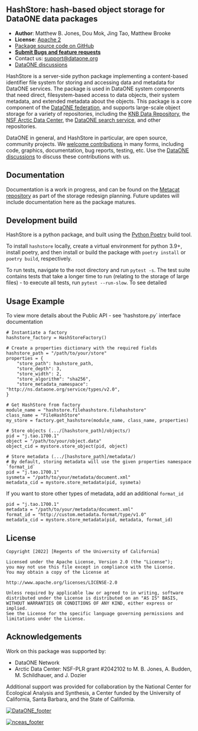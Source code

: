 ## HashStore: hash-based object storage for DataONE data packages

- **Author**: Matthew B. Jones, Dou Mok, Jing Tao, Matthew Brooke
- **License**: [Apache 2](http://opensource.org/licenses/Apache-2.0)
- [Package source code on GitHub](https://github.com/DataONEorg/hashstore)
- [**Submit Bugs and feature requests**](https://github.com/DataONEorg/hashstore/issues)
- Contact us: support@dataone.org
- [DataONE discussions](https://github.com/DataONEorg/dataone/discussions)

HashStore is a server-side python package implementing a content-based identifier file system for storing and accessing data and metadata for DataONE services.  The package is used in DataONE system components that need direct, filesystem-based access to data objects, their system metadata, and extended metadata about the objects. This package is a core component of the [DataONE federation](https://dataone.org), and supports large-scale object storage for a variety of repositories, including the [KNB Data Repository](http://knb.ecoinformatics.org), the [NSF Arctic Data Center](https://arcticdata.io/catalog/), the [DataONE search service](https://search.dataone.org), and other repositories.

DataONE in general, and HashStore in particular, are open source, community projects.  We [welcome contributions](https://github.com/DataONEorg/hashstore/blob/main/CONTRIBUTING.md) in many forms, including code, graphics, documentation, bug reports, testing, etc.  Use the [DataONE discussions](https://github.com/DataONEorg/dataone/discussions) to discuss these contributions with us.


## Documentation

Documentation is a work in progress, and can be found on the [Metacat repository](https://github.com/NCEAS/metacat/blob/feature-1436-storage-and-indexing/docs/user/metacat/source/storage-subsystem.rst#physical-file-layout) as part of the storage redesign planning. Future updates will include documentation here as the package matures.

## Development build

HashStore is a python package, and built using the [Python Poetry](https://python-poetry.org) build tool.

To install `hashstore` locally, create a virtual environment for python 3.9+, 
install poetry, and then install or build the package with `poetry install` or `poetry build`, respectively.

To run tests, navigate to the root directory and run `pytest -s`. The test suite contains tests that
take a longer time to run (relating to the storage of large files) - to execute all tests, run
`pytest --run-slow`. To see detailed

## Usage Example

To view more details about the Public API - see 'hashstore.py` interface documentation
```
# Instantiate a factory
hashstore_factory = HashStoreFactory()

# Create a properties dictionary with the required fields
hashstore_path = "/path/to/your/store"
properties = {
    "store_path": hashstore_path,
    "store_depth": 3,
    "store_width": 2,
    "store_algorithm": "sha256",
    "store_metadata_namespace": "http://ns.dataone.org/service/types/v2.0",
}

# Get HashStore from factory
module_name = "hashstore.filehashstore.filehashstore"
class_name = "FileHashStore"
my_store = factory.get_hashstore(module_name, class_name, properties)

# Store objects (.../[hashstore_path]/objects/)
pid = "j.tao.1700.1"
object = "/path/to/your/object.data"
object_cid = mystore.store_object(pid, object)

# Store metadata (.../[hashstore_path]/metadata/)
# By default, storing metadata will use the given properties namespace `format_id`
pid = "j.tao.1700.1"
sysmeta = "/path/to/your/metadata/document.xml"
metadata_cid = mystore.store_metadata(pid, sysmeta)
```

If you want to store other types of metadata, add an additional `format_id`
```
pid = "j.tao.1700.1"
metadata = "/path/to/your/metadata/document.xml"
format_id = "http://custom.metadata.format/type/v1.0"
metadata_cid = mystore.store_metadata(pid, metadata, format_id)

```

## License
```
Copyright [2022] [Regents of the University of California]

Licensed under the Apache License, Version 2.0 (the "License");
you may not use this file except in compliance with the License.
You may obtain a copy of the License at

http://www.apache.org/licenses/LICENSE-2.0

Unless required by applicable law or agreed to in writing, software
distributed under the License is distributed on an "AS IS" BASIS,
WITHOUT WARRANTIES OR CONDITIONS OF ANY KIND, either express or implied.
See the License for the specific language governing permissions and
limitations under the License.
```

## Acknowledgements
Work on this package was supported by:

- DataONE Network
- Arctic Data Center: NSF-PLR grant #2042102 to M. B. Jones,  A. Budden, M. Schildhauer, and  J. Dozier

Additional support was provided for collaboration by the National Center for Ecological Analysis and Synthesis, a Center funded by the University of California, Santa Barbara, and the State of California.

[![DataONE_footer](https://user-images.githubusercontent.com/6643222/162324180-b5cf0f5f-ae7a-4ca6-87c3-9733a2590634.png)](https://dataone.org)

[![nceas_footer](https://www.nceas.ucsb.edu/sites/default/files/2020-03/NCEAS-full%20logo-4C.png)](https://www.nceas.ucsb.edu)


